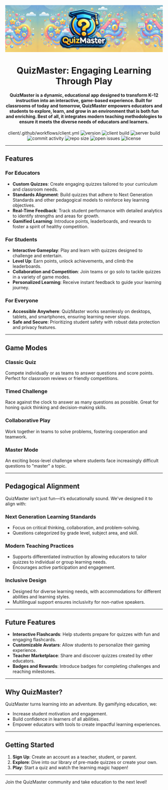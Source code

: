 <div align="center">

  <img src="client/public/logos/logo-banner.png" alt="readmeLogo" width="1000px"/>

  <h1>QuizMaster: Engaging Learning Through Play</h1>

  <h4>
    QuizMaster is a dynamic, educational app designed to transform K–12 instruction into an interactive, game-based experience.
    Built for classrooms of today and tomorrow, QuizMaster empowers educators and students to explore, learn, and grow in an environment
    that is both fun and enriching. Best of all, it integrates modern teaching methodologies to ensure it meets the diverse needs of educators and learners.
  </h4>
  <div align="center">
client/.github/workflows/client.yml
  <!-- Row 1: Core -->
  <img src="https://img.shields.io/github/v/tag/mfiloramo/quiz-master?label=version" alt="version" />
  <img src="https://img.shields.io/github/actions/workflow/status/mfiloramo/quiz-master/client/.github/workflows/client.yml?branch=main&label=client%20build" alt="client build" />
  <img src="https://img.shields.io/github/actions/workflow/status/mfiloramo/quiz-master/server/.github/workflows/server.yml?branch=main&label=server%20build" alt="server build" />

  <br/>

  <!-- Row 2: Meta -->
  <img src="https://img.shields.io/github/commit-activity/m/mfiloramo/quiz-master" alt="commit activity" />
  <img src="https://img.shields.io/github/repo-size/mfiloramo/quiz-master" alt="repo size" />
  <img src="https://img.shields.io/github/issues/mfiloramo/quiz-master" alt="open issues" />
  <img src="https://img.shields.io/github/license/mfiloramo/quiz-master" alt="license" />

</div>
</div>




---

## Features
### **For Educators**
- **Custom Quizzes**: Create engaging quizzes tailored to your curriculum and classroom needs.
- **Standards Alignment**: Build quizzes that adhere to Next Generation Standards and other pedagogical models to reinforce key learning objectives.
- **Real-Time Feedback**: Track student performance with detailed analytics to identify strengths and areas for growth.
- **Gamified Learning**: Introduce points, leaderboards, and rewards to foster a spirit of healthy competition.

### **For Students**
- **Interactive Gameplay**: Play and learn with quizzes designed to challenge and entertain.
- **Level Up**: Earn points, unlock achievements, and climb the leaderboards.
- **Collaboration and Competition**: Join teams or go solo to tackle quizzes in a variety of game modes.
- **Personalized Learning**: Receive instant feedback to guide your learning journey.

### **For Everyone**
- **Accessible Anywhere**: QuizMaster works seamlessly on desktops, tablets, and smartphones, ensuring learning never stops.
- **Safe and Secure**: Prioritizing student safety with robust data protection and privacy features.

---

## Game Modes
### **Classic Quiz**
Compete individually or as teams to answer questions and score points. Perfect for classroom reviews or friendly competitions.

### **Timed Challenge**
Race against the clock to answer as many questions as possible. Great for honing quick thinking and decision-making skills.

### **Collaborative Play**
Work together in teams to solve problems, fostering cooperation and teamwork.

### **Master Mode**
An exciting boss-level challenge where students face increasingly difficult questions to "master" a topic.

---

## Pedagogical Alignment
QuizMaster isn’t just fun—it’s educationally sound. We’ve designed it to align with:

### **Next Generation Learning Standards**
- Focus on critical thinking, collaboration, and problem-solving.
- Questions categorized by grade level, subject area, and skill.

### **Modern Teaching Practices**
- Supports differentiated instruction by allowing educators to tailor quizzes to individual or group learning needs.
- Encourages active participation and engagement.

### **Inclusive Design**
- Designed for diverse learning needs, with accommodations for different abilities and learning styles.
- Multilingual support ensures inclusivity for non-native speakers.

---

## Future Features
- **Interactive Flashcards**: Help students prepare for quizzes with fun and engaging flashcards.
- **Customizable Avatars**: Allow students to personalize their gaming experience.
- **Teacher Marketplace**: Share and discover quizzes created by other educators.
- **Badges and Rewards**: Introduce badges for completing challenges and reaching milestones.

---

## Why QuizMaster?
QuizMaster turns learning into an adventure. By gamifying education, we:
- Increase student motivation and engagement.
- Build confidence in learners of all abilities.
- Empower educators with tools to create impactful learning experiences.

---

## Getting Started
1. **Sign Up**: Create an account as a teacher, student, or parent.
2. **Explore**: Dive into our library of pre-made quizzes or create your own.
3. **Play**: Start a quiz and watch the learning magic happen!


---

Join the QuizMaster community and take education to the next level!

